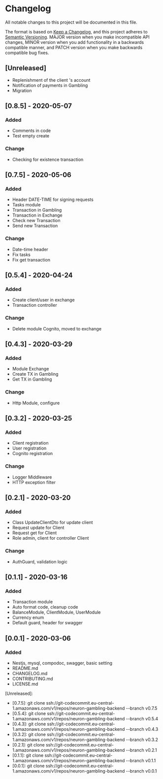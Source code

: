 # Changelog
All notable changes to this project will be documented in this file.

The format is based on [Keep a Changelog](https://keepachangelog.com/en/1.0.0/),
and this project adheres to [Semantic Versioning](https://semver.org/spec/v2.0.0.html).
MAJOR version when you make incompatible API changes,
MINOR version when you add functionality in a backwards compatible manner, and
PATCH version when you make backwards compatible bug fixes.

## [Unreleased]
- Replenishment of the client 's account
- Notification of payments in Gambling
- Migration

## [0.8.5] - 2020-05-07

### Added
- Comments in code
- Test empty create

### Change
- Checking for existence transaction

## [0.7.5] - 2020-05-06
### Added
- Header DATE-TIME for signing requests
- Tasks module
- Transaction in Gambling
- Transaction in Exchange 
- Check new Transaction
- Send new Transaction

### Change
- Date-time header
- Fix tasks
- Fix get transaction 

## [0.5.4] - 2020-04-24

### Added
- Create client/user in exchange
- Transaction controller

### Change
- Delete module Cognito, moved to exchange

## [0.4.3] - 2020-03-29

### Added
- Module Exchange
- Create TX in Gambling
- Get TX in Gambling

### Change
- Http Module, configure

## [0.3.2] - 2020-03-25

### Added
- Client registration
- User registration
- Cognito registration

### Change
- Logger Middleware
- HTTP exception filter 

## [0.2.1] - 2020-03-20

### Added
- Class UpdateClientDto for update client
- Request update for Client
- Request get for Client
- Role admin, client for controller Client 

### Change
- AuthGuard, validation logic 

## [0.1.1] - 2020-03-16

### Added
- Transaction module 
- Auto format code, cleanup code
- BalanceModule, ClientModule, UserModule
- Currency enum
- Default guard, header for swagger 

## [0.0.1] - 2020-03-06

### Added
- Nestjs, mysql, compodoc, swagger, basic setting
- README.md
- CHANGELOG.md
- CONTRIBUTING.md
- LICENSE.md
    
[Unreleased]:
- [0.7.5]: git clone ssh://git-codecommit.eu-central-1.amazonaws.com/v1/repos/neuron-gambling-backend --branch v0.7.5
- [0.5.4]: git clone ssh://git-codecommit.eu-central-1.amazonaws.com/v1/repos/neuron-gambling-backend --branch v0.5.4
- [0.4.3]: git clone ssh://git-codecommit.eu-central-1.amazonaws.com/v1/repos/neuron-gambling-backend --branch v0.4.3
- [0.3.2]: git clone ssh://git-codecommit.eu-central-1.amazonaws.com/v1/repos/neuron-gambling-backend --branch v0.3.2
- [0.2.1]: git clone ssh://git-codecommit.eu-central-1.amazonaws.com/v1/repos/neuron-gambling-backend --branch v0.2.1
- [0.1.1]: git clone ssh://git-codecommit.eu-central-1.amazonaws.com/v1/repos/neuron-gambling-backend --branch v0.1.1
- [0.0.1]: git clone ssh://git-codecommit.eu-central-1.amazonaws.com/v1/repos/neuron-gambling-backend --branch v0.0.1